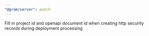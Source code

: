 ```yaml
---
"@gram/server": patch
---
```


Fill in project id and openapi document id when creating http security records during deployment processing
